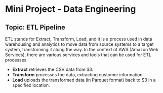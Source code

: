 # Mini Project - Data Engineering

## Topic: ETL Pipeline

ETL stands for Extract, Transform, Load, and it is a process used in data warehousing and analytics to move data from source systems to a target system, transforming it along the way. In the context of AWS (Amazon Web Services), there are various services and tools that can be used for ETL processes.
- **Extract** retrieves the CSV data from S3.
- **Transform** processes the data, extracting customer information.
- **Load** uploads the transformed data (in Parquet format) back to S3 in a specified location.
